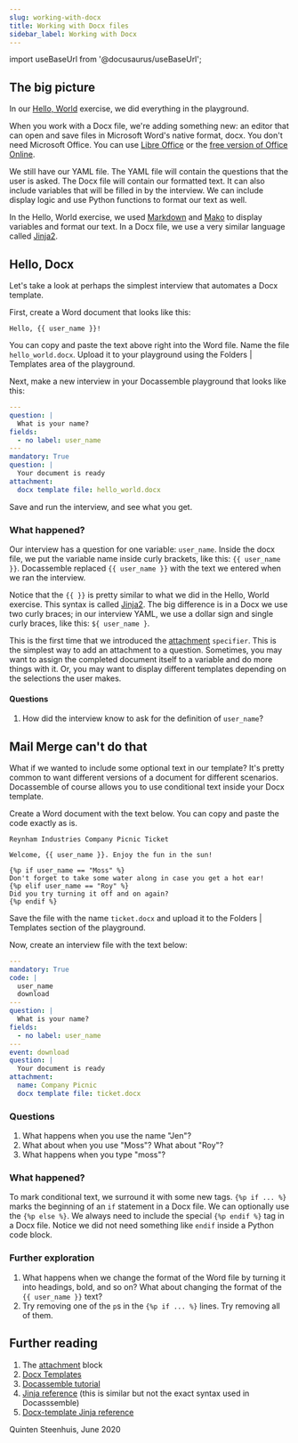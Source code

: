 ```yaml
---
slug: working-with-docx
title: Working with Docx files
sidebar_label: Working with Docx
---
```

import useBaseUrl from '@docusaurus/useBaseUrl';

## The big picture

In our [Hello, World](hello-world.md) exercise, we did everything in the
playground.

When you work with a Docx file, we're adding something new: an editor that can
open and save files in Microsoft Word's native format, docx. You don't need
Microsoft Office. You can use [Libre Office](https://www.libreoffice.org/) or
the [free version of Office
Online](https://www.microsoft.com/en-us/microsoft-365/free-office-online-for-the-web).

We still have our YAML file. The YAML file will contain the questions that the
user is asked. The Docx file will contain our formatted text. It can also
include variables that will be filled in by the interview. We can include
display logic and use Python functions to format our text as well.

In the Hello, World exercise, we used [Markdown](markdown.md) and
[Mako](mako.md) to display variables and format our text. In a Docx file, we use
a very similar language called [Jinja2](jinja2.md).

## Hello, Docx

Let's take a look at perhaps the simplest interview that automates a Docx template.

First, create a Word document that looks like this:

```
Hello, {{ user_name }}!
```

You can copy and paste the text above right into the Word file. Name the file
`hello_world.docx`. Upload it to your playground using the Folders | Templates
area of the playground.

Next, make a new interview in your Docassemble playground that looks like this:

```yaml
---
question: |
  What is your name?
fields:
  - no label: user_name
---
mandatory: True
question: |
  Your document is ready
attachment:
  docx template file: hello_world.docx
```

Save and run the interview, and see what you get.

### What happened?

Our interview has a question for one variable: `user_name`. Inside the docx
file, we put the variable name inside curly brackets, like this: `{{ user_name }}`.
Docassemble replaced `{{ user_name }}` with the text we entered when we ran the interview.

Notice that the `{{ }}` is pretty similar to what we did in the Hello, World exercise.
This syntax is called [Jinja2](jinja2.md). The big difference is in a Docx we use two curly
braces; in our interview YAML, we use a dollar sign and single curly braces, 
like this: `${ user_name }`.

This is the first time that we introduced the 
[attachment](https://docassemble.org/docs/documents.html#attachment) `specifier`.
This is the simplest way to add an attachment to a question. Sometimes, you may
want to assign the completed document itself to a variable and do more things with it.
Or, you may want to display different templates depending on the selections the user
makes.

#### Questions

1. How did the interview know to ask for the definition of `user_name`?

## Mail Merge can't do **that**

What if we wanted to include some optional text in our template? It's pretty common
to want different versions of a document for different scenarios. Docassemble of
course allows you to use conditional text inside your Docx template.

Create a Word document with the text below. You can copy and paste the 
code exactly as is. 

```
Reynham Industries Company Picnic Ticket

Welcome, {{ user_name }}. Enjoy the fun in the sun!

{%p if user_name == "Moss" %}
Don't forget to take some water along in case you get a hot ear!
{%p elif user_name == "Roy" %}
Did you try turning it off and on again?
{%p endif %}
```

Save the file with the name `ticket.docx` and upload it to the Folders |
Templates section of the playground.

Now, create an interview file with the text below:

```yaml
---
mandatory: True
code: |
  user_name
  download
---
question: |
  What is your name?
fields:
  - no label: user_name
---
event: download
question: |
  Your document is ready
attachment:
  name: Company Picnic
  docx template file: ticket.docx
```

### Questions

1. What happens when you use the name "Jen"?
1. What about when you use "Moss"? What about "Roy"?
1. What happens when you type "moss"?

### What happened?

To mark conditional text, we surround it with some new tags.
`{%p if ... %}` marks the beginning of an `if` statement in a Docx file.
We can optionally use the `{%p else %}`. We always need to include the special
`{%p endif %}` tag in a Docx file. Notice we did not need something like `endif`
inside a Python code block.

### Further exploration

1. What happens when we change the format of the Word file by turning it into
headings, bold, and so on? What about changing the format of the `{{ user_name }}` text?
1. Try removing one of the `p`s in the `{%p if ... %}` lines. Try removing all of them.

## Further reading

1. The [attachment](https://docassemble.org/docs/documents.html#attachment) block
1. [Docx Templates](https://docassemble.org/docs/documents.html#docx%20template%20file)
1. [Docassemble tutorial](https://docassemble.org/docs/helloworld.html)
1. [Jinja reference](https://jinja.palletsprojects.com/en/2.11.x/) (this is
   similar but not the exact syntax used in Docasssemble)
1. [Docx-template Jinja reference](https://docxtpl.readthedocs.io/en/latest/#jinja2-like-syntax)

Quinten Steenhuis, June 2020